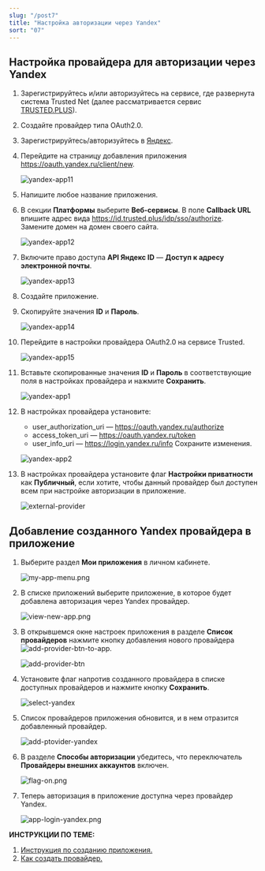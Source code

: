 ```yaml
---
slug: "/post7"
title: "Настройка авторизации через Yandex"
sort: "07"
---
```


## Настройка провайдера для авторизации через Yandex

1. Зарегистрируйтесь и/или авторизуйтесь на сервисе, где развернута система Trusted Net (далее рассматривается сервис [TRUSTED.PLUS](https://id.trusted.plus)).  
2. Создайте провайдер типа OAuth2.0.  
3. Зарегистрируйтесь/авторизуйтесь в [Яндекс](https://passport.yandex.ru/registration/).  
4. Перейдите на страницу добавления приложения https://oauth.yandex.ru/client/new.  
       
   ![yandex-app11](./images/yandex-app11.jpg "Создание приложения")

5. Напишите любое название приложения.
6. В секции **Платформы** выберите **Веб-сервисы**. 
   В поле **Callback URL** впишите адрес вида https://id.trusted.plus/idp/sso/authorize. Замените домен на домен своего сайта.
   
   ![yandex-app12](./images/yandex-app12.jpg "Настройка приложения")  
 
7. Включите право доступа **API Яндекс ID** — **Доступ к адресу электронной почты**.
   
      ![yandex-app13](./images/yandex-app13.jpg "Настройка приложения")  

8. Создайте приложение.
9. Скопируйте значения **ID** и **Пароль**.  
   
      ![yandex-app14](./images/yandex-app14.jpg "Настройки авторизации")

10. Перейдите в настройки провайдера OAuth2.0 на сервисе Trusted.  
    
    ![yandex-app15](./images/yandex-app15.jpg "Настройки провайдера Trusted")  

11. Вставьте скопированные значения **ID** и **Пароль** в соответствующие поля в настройках провайдера  и нажмите **Сохранить**.  
    
    ![yandex-app1](./images/yandex-app1.jpg "Настройки авторизации провайдера")  

12. В настройках провайдера установите:  
    - user_authorization_uri — https://oauth.yandex.ru/authorize
    - access_token_uri — https://oauth.yandex.ru/token
    - user_info_uri — https://login.yandex.ru/info
  Сохраните изменения.  
    
    ![yandex-app2](./images/yandex-app2.jpg "Настройки авторизации провайдера")
 
13. В настройках провайдера установите флаг **Настройки приватности** как **Публичный**, если хотите, чтобы данный провайдер был доступен всем при настройке авторизации в приложение.  
    
    ![external-provider](./images/external-provider.jpg "Настройки приватности")   


##  Добавление созданного Yandex провайдера в приложение
   
1.  Выберите раздел **Мои приложения** в личном кабинете.
   
      ![my-app-menu.png](./images/my-app-menu.png "Мои приложения")

2. В списке приложений выберите приложение, в которое будет добавлена авторизация через Yandex провайдер.
   
      ![view-new-app.png](./images/view-new-app.png "Список приложений")

3. В открывшемся окне настроек приложения в разделе **Список провайдеров** нажмите кнопку добавления нового провайдера ![add-provider-btn-to-app](./images/add-provider-btn-to-app.png "Кнопка добавления провайдера"). 
   
      ![add-provider-btn](./images/list-providers.png "Список подключенных провайдеров") 

4. Установите флаг напротив созданного провайдера в списке доступных провайдеров и нажмите кнопку **Сохранить**.
   
      ![select-yandex](./images/select-yandex.jpg "Список доступных провайдеров для добавления в приложение") 

5. Список провайдеров приложения обновится, и в нем отразится добавленный провайдер.

      ![add-ptovider-yandex](./images/add-ptovider-yandex.jpg "Список добавленных в приложение провайдеров")

6. В разделе **Способы авторизации** убедитесь, что переключатель **Провайдеры внешних аккаунтов** включен.

      ![flag-on.png](./images/flag-on.png "Включения флага авторизации через провайдеров внешних аккаунтов")

7. Теперь авторизация в приложение доступна через провайдер Yandex.
     
      ![app-login-yandex.png](./images/app-login-yandex.png "Форма авторизации в приложение")

**ИНСТРУКЦИИ ПО ТЕМЕ:**  

1. [Инструкция по созданию приложения.](https://docs.trusted.plus/04-v1.5/8-instructions/create-app)  
2. [Как создать провайдер.](https://docs.trusted.plus/04-v1.5/5-providers/providers)  